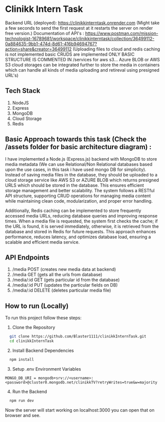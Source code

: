 
# Clinikk Intern Task

Backend URL (deployed): https://clinikkinterntask.onrender.com (Might take a few seconds to send the first request at it restarts the server on render free version.)
Documentation of API's : https://www.postman.com/mission-technologist-16789681/workspace/clinikkinterntask/collection/36499112-0a884635-9bb1-474d-8d61-416b94694767?action=share&creator=36499112
(Uploading files to cloud and redis caching is not implemented basic CRUDS are implemented ONLY BASIC STRUCTURE IS COMMENTED IN /services for aws s3... Azure BLOB or AWS S3 cloud storages can be integrated further to store the media in containers which can handle all kinds of media uploading and retireval using presigned URL's)


## Tech Stack 
1. NodeJS
2. Express
3. MongoDB
4. Cloud Storage 
5. Redis 
## Basic Approach towards this task (Check the /assets folder for basic architecture diagram) : 
I have implemented a Node.js (Express.js) backend with MongoDB to store media metadata (We can use Relational/Non Relational databases based upon the use cases, in this task i have used mongo DB for simplicity). Instead of saving media files in the database, they should be uploaded to a cloud storage service like AWS S3 or AZURE BLOB which returns presigned URLS which should be stored in the database. This ensures efficient storage management and better scalability. The system follows a RESTful API structure, supporting CRUD operations for managing media content while maintaining clean code, modularization, and proper error handling.

Additionally, Redis caching can be implemented to store frequently accessed media URLs, reducing database queries and improving response times. When a media file is requested, the system first checks the cache; if the URL is found, it is served immediately, otherwise, it is retrieved from the database and stored in Redis for future requests. This approach enhances performance, reduces latency, and optimizes database load, ensuring a scalable and efficient media service.

## API Endpoints
1. /media POST (creates new media data at backend)
2. /media GET (gets all the urls from database)
3. /media/:id GET (gets particular id from the database)
4. /media/:id PUT (updates the particular fields on DB)
5. /media/:id DELETE (deletes particular media file)

## How to run (Locally)

To run this project follow these steps:

1. Clone the Repository

```bash
  git clone https://github.com/Blaster1111/clinikkInternTask.git
  cd clinikkInternTask
```

2. Install Backend Dependencies

```bash
  npm install
``` 

3. Setup .env Environment Variables

`MONGO_DB_URI = mongodb+srv://<username>:<password>@cluster0.mongodb.net/clinikkTV?retryWrites=true&w=majority`


4. Run the Backend

```bash
  npm run dev
``` 
 
Now the server will start working on localhost:3000 you can open that on browser and see.


